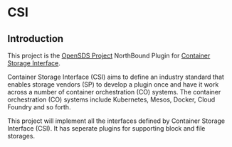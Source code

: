 # CSI

## Introduction

This project is the [OpenSDS Project](https://opensds.io/) NorthBound Plugin for
[Container Storage Interface](https://github.com/container-storage-interface/spec).

Container Storage Interface (CSI) aims to define an industry standard
that enables storage vendors (SP) to develop a plugin once and have
it work across a number of container orchestration (CO) systems. The
container orchestration (CO) systems include Kubernetes, Mesos, Docker,
Cloud Foundry and so forth.

This project will implement all the interfaces defined by
Container Storage Interface (CSI). It has seperate plugins for supporting block and file storages.

